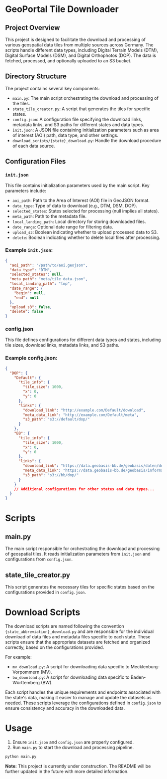# GeoPortal Tile Downloader

## Project Overview

This project is designed to facilitate the download and processing of various geospatial data tiles from multiple sources across Germany. The scripts handle different data types, including Digital Terrain Models (DTM), Digital Surface Models (DSM), and Digital Orthophotos (DOP). The data is fetched, processed, and optionally uploaded to an S3 bucket.

## Directory Structure

The project contains several key components:
- `main.py`: The main script orchestrating the download and processing of the tiles.
- `state_tile_creator.py`: A script that generates the tiles for specific states.
- `config.json`: A configuration file specifying the download links, metadata links, and S3 paths for different states and data types.
- `init.json`: A JSON file containing initialization parameters such as area of interest (AOI) path, data type, and other settings.
- `download_scripts/{state}_download.py`: Handle the download procedure of each data source.

## Configuration Files

### `init.json`

This file contains initialization parameters used by the main script. Key parameters include:

- `aoi_path`: Path to the Area of Interest (AOI) file in GeoJSON format.
- `data_type`: Type of data to download (e.g., DTM, DSM, DOP).
- `selected_states`: States selected for processing (null implies all states).
- `meta_path`: Path to the metadata file.
- `local_landing_path`: Local directory for storing downloaded files.
- `date_range`: Optional date range for filtering data.
- `upload_s3`: Boolean indicating whether to upload processed data to S3.
- `delete`: Boolean indicating whether to delete local files after processing.

### Example `init.json`:

```json
{
  "aoi_path": "/path/to/aoi.geojson",
  "data_type": "DTM",
  "selected_states": null,
  "meta_path": "meta/tile_data.json",
  "local_landing_path": "tmp",
  "date_range": {
    "begin": null,
    "end": null
  },
  "upload_s3": false,
  "delete": false
}
```

### config.json
This file defines configurations for different data types and states, including tile sizes, download links, metadata links, and S3 paths.

### Example config.json:
```json
{
  "DOP": {
    "Default": {
      "tile_info": {
        "tile_size": 1000,
        "x": 0,
        "y": 0
      },
      "links": {
        "download_link": "http://example.com/Default/download",
        "meta_data_link": "http://example.com/Default/meta",
        "s3_path": "s3://default/dop/"
      }
    },
    "BB": {
      "tile_info": {
        "tile_size": 1000,
        "x": 0,
        "y": 0
      },
      "links": {
        "download_link": "https://data.geobasis-bb.de/geobasis/daten/dop/rgbi_tif/dop_{}.zip",
        "meta_data_link": "https://data.geobasis-bb.de/geobasis/information/aktualitaeten/bb_dop_aktualitaet.csv",
        "s3_path": "s3://bb/dop/"
      }
    }
    // Additional configurations for other states and data types...
  }
}
```

# Scripts

## main.py
The main script responsible for orchestrating the download and processing of geospatial tiles. It reads initialization parameters from `init.json` and configurations from `config.json`.

## state_tile_creator.py
This script generates the necessary tiles for specific states based on the configurations provided in `config.json`.

# Download Scripts

The download scripts are named following the convention `{state_abbreviation}_download.py` and are responsible for the individual download of data files and metadata files specific to each state. These scripts ensure that the appropriate datasets are fetched and organized correctly, based on the configurations provided.

For example:
- `mv_download.py`: A script for downloading data specific to Mecklenburg-Vorpommern (MV).
- `bw_download.py`: A script for downloading data specific to Baden-Württemberg (BW).

Each script handles the unique requirements and endpoints associated with the state's data, making it easier to manage and update the datasets as needed. These scripts leverage the configurations defined in `config.json` to ensure consistency and accuracy in the downloaded data.

# Usage

1. Ensure `init.json` and `config.json` are properly configured.
2. Run `main.py` to start the download and processing pipeline.

```bash
python main.py
```

**Note:** This project is currently under construction. The README will be further updated in the future with more detailed information.